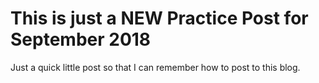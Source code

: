 <!--
.. title: Practice Post for September  
.. slug: practice post SEP      
.. date: 2017-11-29 15:29:40 UTC
.. tags: blog, learning, 
.. category: technology
.. link: 
.. description: Just  a Practice Post
.. type: text
-->

# This is just a NEW Practice Post for September 2018 #

Just a quick little post so that I can remember how to post to this blog.

